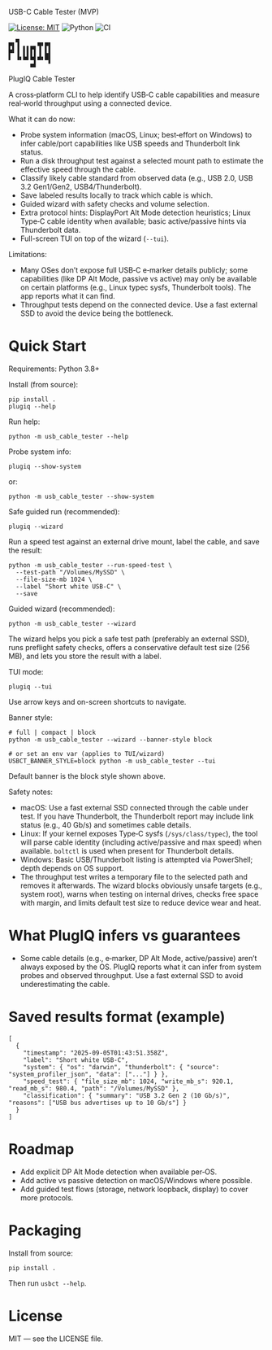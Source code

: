 USB-C Cable Tester (MVP)

[![License: MIT](https://img.shields.io/badge/License-MIT-green.svg)](LICENSE)
![Python](https://img.shields.io/badge/Python-3.8%2B-blue)
![CI](https://github.com/Thatkidtk/PlugIQ-Tools/actions/workflows/ci.yml/badge.svg)

```
▄▖▜     ▄▖▄▖  
▙▌▐ ▌▌▛▌▐ ▌▌  
▌ ▐▖▙▌▙▌▟▖█▌  
      ▄▌   ▘
```
PlugIQ Cable Tester

A cross‑platform CLI to help identify USB‑C cable capabilities and measure real‑world throughput using a connected device.

What it can do now:
- Probe system information (macOS, Linux; best‑effort on Windows) to infer cable/port capabilities like USB speeds and Thunderbolt link status.
- Run a disk throughput test against a selected mount path to estimate the effective speed through the cable.
- Classify likely cable standard from observed data (e.g., USB 2.0, USB 3.2 Gen1/Gen2, USB4/Thunderbolt).
- Save labeled results locally to track which cable is which.
- Guided wizard with safety checks and volume selection.
- Extra protocol hints: DisplayPort Alt Mode detection heuristics; Linux Type‑C cable identity when available; basic active/passive hints via Thunderbolt data.
 - Full-screen TUI on top of the wizard (`--tui`).

Limitations:
- Many OSes don’t expose full USB‑C e‑marker details publicly; some capabilities (like DP Alt Mode, passive vs active) may only be available on certain platforms (e.g., Linux typec sysfs, Thunderbolt tools). The app reports what it can find.
- Throughput tests depend on the connected device. Use a fast external SSD to avoid the device being the bottleneck.

Quick Start
===========

Requirements: Python 3.8+

Install (from source):
```
pip install .
plugiq --help
```

Run help:
```
python -m usb_cable_tester --help
```

Probe system info:
```
plugiq --show-system
```
or:
```
python -m usb_cable_tester --show-system
```

Safe guided run (recommended):
```
plugiq --wizard
```

Run a speed test against an external drive mount, label the cable, and save the result:
```
python -m usb_cable_tester --run-speed-test \
  --test-path "/Volumes/MySSD" \
  --file-size-mb 1024 \
  --label "Short white USB-C" \
  --save
```

Guided wizard (recommended):
```
python -m usb_cable_tester --wizard
```
The wizard helps you pick a safe test path (preferably an external SSD), runs preflight safety checks, offers a conservative default test size (256 MB), and lets you store the result with a label.

TUI mode:
```
plugiq --tui
```
Use arrow keys and on-screen shortcuts to navigate.

Banner style:
```
# full | compact | block
python -m usb_cable_tester --wizard --banner-style block

# or set an env var (applies to TUI/wizard)
USBCT_BANNER_STYLE=block python -m usb_cable_tester --tui
```
Default banner is the block style shown above.

Safety notes:
- macOS: Use a fast external SSD connected through the cable under test. If you have Thunderbolt, the Thunderbolt report may include link status (e.g., 40 Gb/s) and sometimes cable details.
- Linux: If your kernel exposes Type‑C sysfs (`/sys/class/typec`), the tool will parse cable identity (including active/passive and max speed) when available. `boltctl` is used when present for Thunderbolt details.
- Windows: Basic USB/Thunderbolt listing is attempted via PowerShell; depth depends on OS support.
 - The throughput test writes a temporary file to the selected path and removes it afterwards. The wizard blocks obviously unsafe targets (e.g., system root), warns when testing on internal drives, checks free space with margin, and limits default test size to reduce device wear and heat.

What PlugIQ infers vs guarantees
================================
- Some cable details (e.g., e‑marker, DP Alt Mode, active/passive) aren’t always exposed by the OS. PlugIQ reports what it can infer from system probes and observed throughput. Use a fast external SSD to avoid underestimating the cable.

Saved results format (example)
==============================
```
[
  {
    "timestamp": "2025-09-05T01:43:51.358Z",
    "label": "Short white USB-C",
    "system": { "os": "darwin", "thunderbolt": { "source": "system_profiler_json", "data": ["..."] } },
    "speed_test": { "file_size_mb": 1024, "write_mb_s": 920.1, "read_mb_s": 980.4, "path": "/Volumes/MySSD" },
    "classification": { "summary": "USB 3.2 Gen 2 (10 Gb/s)", "reasons": ["USB bus advertises up to 10 Gb/s"] }
  }
]
```

Roadmap
=======
- Add explicit DP Alt Mode detection when available per‑OS.
- Add active vs passive detection on macOS/Windows where possible.
- Add guided test flows (storage, network loopback, display) to cover more protocols.

Packaging
=========
Install from source:
```
pip install .
```
Then run `usbct --help`.

License
=======
MIT — see the LICENSE file.
